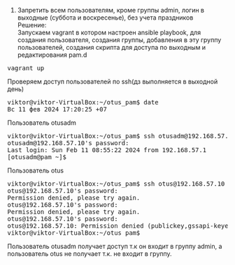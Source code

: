 1) Запретить всем пользователям, кроме группы admin, логин в выходные (суббота и воскресенье), без учета праздников<br>
Решение:<br>
Запускаем vagrant в котором настроен ansible playbook, для создания пользователя, создания группы, добавления в эту группу пользователей, создания скрипта для доступа по выходным и редактирования pam.d
<pre>vagrant up</pre>
Проверяем доступ пользователей по ssh(дз выполняется в выходной день)
<pre>
viktor@viktor-VirtualBox:~/otus_pam$ date
Вс 11 фев 2024 17:20:25 +07
</pre>
Пользователь otusadm
<pre>
viktor@viktor-VirtualBox:~/otus_pam$ ssh otusadm@192.168.57.10
otusadm@192.168.57.10's password:
Last login: Sun Feb 11 08:55:22 2024 from 192.168.57.1
[otusadm@pam ~]$
</pre>
Пользователь otus
<pre>
viktor@viktor-VirtualBox:~/otus_pam$ ssh otus@192.168.57.10
otus@192.168.57.10's password:
Permission denied, please try again.
otus@192.168.57.10's password:
Permission denied, please try again.
otus@192.168.57.10's password:
otus@192.168.57.10: Permission denied (publickey,gssapi-keyex,gssapi-with-mic,password).
viktor@viktor-VirtualBox:~/otus_pam$
</pre>
Пользователь otusadm получает доступ т.к он входит в группу admin, а пользователь otus не получает т.к. не входит в группу. 


